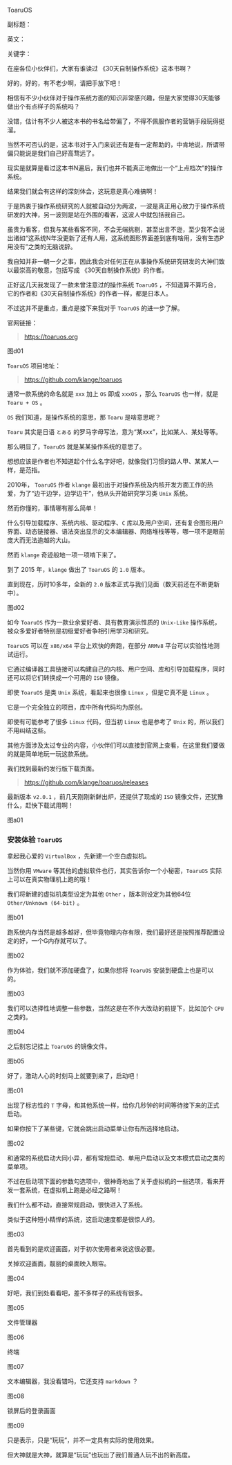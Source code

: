 ToaruOS

副标题：

英文：

关键字：



在座各位小伙伴们，大家有谁读过 《30天自制操作系统》这本书啊？

好的，好的，有不老少啊，请把手放下吧！



相信有不少小伙伴对于操作系统方面的知识非常感兴趣，但是大家觉得30天能够做出个有点样子的系统吗？

没错，估计有不少人被这本书的书名给带偏了，不得不佩服作者的营销手段玩得挺溜。

当然不可否认的是，这本书对于入门来说还有是有一定帮助的，中肯地说，所谓带偏只能说是我们自己好高骛远了。

现实是就算是看过这本书N遍后，我们也并不能真正地做出一个“上点档次”的操作系统。

结果我们就会有这样的深刻体会，这玩意是真心难搞啊！

于是热衷于操作系统研究的人就被自动分为两波，一波是真正用心致力于操作系统研发的大神，另一波则是站在外围的看客，这波人中就包括我自己。



虽贵为看客，但我与某些看客不同，不会无端挑剔，甚至出言不逊，至少我不会说出诸如“这系统N年没更新了还有人用，这系统图形界面差到底有啥用，没有生态P用没有”之类的无脑说辞。

我自知并非一朝一夕之事，因此我会对任何正在从事操作系统研究研发的大神们致以最崇高的敬意，包括写成 《30天自制操作系统》的作者。

正好这几天我发现了一款未曾注意过的操作系统 `ToaruOS` ，不知道算不算巧合，它的作者和《30天自制操作系统》的作者一样，都是日本人。

不过这并不是重点，重点是接下来我对于 `ToaruOS` 的进一步了解。



官网链接：

> https://toaruos.org

图d01



`ToaruOS` 项目地址：

> https://github.com/klange/toaruos



通常一款系统的命名就是 `xxx` 加上 `OS` 即成 `xxxOS` ，那么 `ToaruOS` 也一样，就是 `Toaru + OS` 。

`OS` 我们知道，是操作系统的意思，那 `Toaru` 是啥意思呢？

`Toaru` 其实是日语 `とある` 的罗马字母写法，意为“某xxx”，比如某人、某处等等。

那么明显了，`ToaruOS` 就是某某操作系统的意思了。

想想应该是作者也不知道起个什么名字好吧，就像我们习惯的路人甲、某某人一样，是范指。









2010年， `ToaruOS` 作者 `klange` 最初出于对操作系统及内核开发方面工作的热爱，为了“边干边学，边学边干”，他从头开始研究学习类 `Unix` 系统。

然而你懂的，事情哪有那么简单！

什么引导加载程序、系统内核、驱动程序、`C` 库以及用户空间，还有复合图形用户界面、动态链接器、语法突出显示的文本编辑器、网络堆栈等等，哪一项不是眼前庞大而无法逾越的大山。

然而 `klange` 奇迹般地一项一项啃下来了。

到了 2015 年，`klange` 做出了 `ToaruOS` 的 `1.0` 版本。

直到现在，历时10多年，全新的 `2.0` 版本正式与我们见面（数天前还在不断更新中）。

图d02



如今 `ToaruOS` 作为一款业余爱好者、具有教育演示性质的 `Unix-Like` 操作系统，被众多爱好者特别是初级爱好者争相引用学习和研究。

`ToaruOS` 可以在 `x86/x64` 平台上欢快的奔跑，在部分 `ARMv8` 平台可以实验性地测试运行。 

它通过编译器工具链接可以构建自己的内核、用户空间、库和引导加载程序，同时还可以将它们转换成一个可用的 `ISO` 镜像。

即使 `ToaruOS` 是类 `Unix` 系统，看起来也很像 `Linux` ，但是它真不是 `Linux` 。

它是一个完全独立的项目，库中所有代码均为原创。

即使有可能参考了很多 `Linux` 代码，但当初 `Linux` 也是参考了 `Unix` 的，所以我们不用纠结这些。

其他方面涉及太过专业的内容，小伙伴们可以直接到官网上查看，在这里我们要做的就是简单地玩一玩这款系统。



我们找到最新的发行版下载页面。

> https://github.com/klange/toaruos/releases



最新版本 `v2.0.1` ，前几天刚刚新鲜出炉，还提供了现成的 `ISO` 镜像文件，还犹豫什么，赶快下载试用啊！

图a01





### 安装体验 `ToaruOS`

拿起我心爱的 `VirtualBox` ，先新建一个空白虚拟机。

当然你用 `VMware` 等其他的虚拟软件也行，其实告诉你一个小秘密，`ToaruOS` 实际上可以在真实物理机上跑的哦！



我们将新建的虚拟机类型设定为其他 `Other` ，版本则设定为其他64位 `Other/Unknown (64-bit)` 。

图b01



跑系统内存当然是越多越好，但毕竟物理内存有限，我们最好还是按照推荐配置设定的好，一个G内存就可以了。

图b02



作为体验，我们就不添加硬盘了，如果你想将 `ToaruOS` 安装到硬盘上也是可以的。

图b03



我们可以选择性地调整一些参数，当然这是在不作大改动的前提下，比如加个 `CPU` 之类的。

图b04



之后别忘记挂上 `ToaruOS` 的镜像文件。

图b05



好了，激动人心的时刻马上就要到来了，启动吧！

图c01



出现了标志性的 `T` 字母，和其他系统一样，给你几秒钟的时间等待接下来的正式启动。

如果你按下了某些键，它就会跳出启动菜单让你有所选择地启动。

图c02



和通常的系统启动大同小异，都有常规启动、单用户启动以及文本模式启动之类的菜单项。

不过在启动项下面的参数勾选项中，很神奇地出了关于虚拟机的一些选项，看来开发一套系统，在虚拟机上跑是必经之路啊！

我们什么都不动，直接常规启动，很快进入了系统。

类似于这种短小精悍的系统，这启动速度都是很惊人的。

图c03



首先看到的是欢迎画面，对于初次使用者来说这很必要。

关掉欢迎画面，靓丽的桌面映入眼帘。

图c04



好吧，我们到处看看吧，差不多样子的系统有很多。

图c05



文件管理器

图c06



终端

图c07



文本编辑器，我没看错吗，它还支持 `markdown` ？

图c08



锁屏后的登录画面

图c09













只是表示，只是“玩玩”，并不一定具有实际的使用效果。

但大神就是大神，就算是“玩玩”也玩出了我们普通人玩不出的新高度。

















